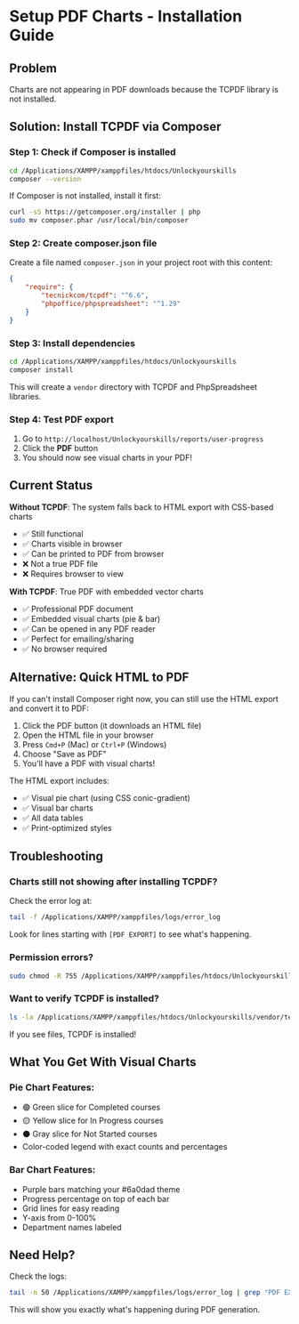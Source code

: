 # Setup PDF Charts - Installation Guide

## Problem
Charts are not appearing in PDF downloads because the TCPDF library is not installed.

## Solution: Install TCPDF via Composer

### Step 1: Check if Composer is installed
```bash
cd /Applications/XAMPP/xamppfiles/htdocs/Unlockyourskills
composer --version
```

If Composer is not installed, install it first:
```bash
curl -sS https://getcomposer.org/installer | php
sudo mv composer.phar /usr/local/bin/composer
```

### Step 2: Create composer.json file
Create a file named `composer.json` in your project root with this content:
```json
{
    "require": {
        "tecnickcom/tcpdf": "^6.6",
        "phpoffice/phpspreadsheet": "^1.29"
    }
}
```

### Step 3: Install dependencies
```bash
cd /Applications/XAMPP/xamppfiles/htdocs/Unlockyourskills
composer install
```

This will create a `vendor` directory with TCPDF and PhpSpreadsheet libraries.

### Step 4: Test PDF export
1. Go to `http://localhost/Unlockyourskills/reports/user-progress`
2. Click the **PDF** button
3. You should now see visual charts in your PDF!

## Current Status

**Without TCPDF**: The system falls back to HTML export with CSS-based charts
- ✅ Still functional
- ✅ Charts visible in browser
- ✅ Can be printed to PDF from browser
- ❌ Not a true PDF file
- ❌ Requires browser to view

**With TCPDF**: True PDF with embedded vector charts
- ✅ Professional PDF document
- ✅ Embedded visual charts (pie & bar)
- ✅ Can be opened in any PDF reader
- ✅ Perfect for emailing/sharing
- ✅ No browser required

## Alternative: Quick HTML to PDF

If you can't install Composer right now, you can still use the HTML export and convert it to PDF:

1. Click the PDF button (it downloads an HTML file)
2. Open the HTML file in your browser
3. Press `Cmd+P` (Mac) or `Ctrl+P` (Windows)
4. Choose "Save as PDF"
5. You'll have a PDF with visual charts!

The HTML export includes:
- ✅ Visual pie chart (using CSS conic-gradient)
- ✅ Visual bar charts
- ✅ All data tables
- ✅ Print-optimized styles

## Troubleshooting

### Charts still not showing after installing TCPDF?
Check the error log at:
```bash
tail -f /Applications/XAMPP/xamppfiles/logs/error_log
```

Look for lines starting with `[PDF EXPORT]` to see what's happening.

### Permission errors?
```bash
sudo chmod -R 755 /Applications/XAMPP/xamppfiles/htdocs/Unlockyourskills/vendor
```

### Want to verify TCPDF is installed?
```bash
ls -la /Applications/XAMPP/xamppfiles/htdocs/Unlockyourskills/vendor/tecnickcom/tcpdf/
```

If you see files, TCPDF is installed!

## What You Get With Visual Charts

### Pie Chart Features:
- 🟢 Green slice for Completed courses
- 🟡 Yellow slice for In Progress courses
- ⚫ Gray slice for Not Started courses  
- Color-coded legend with exact counts and percentages

### Bar Chart Features:
- Purple bars matching your #6a0dad theme
- Progress percentage on top of each bar
- Grid lines for easy reading
- Y-axis from 0-100%
- Department names labeled

## Need Help?

Check the logs:
```bash
tail -n 50 /Applications/XAMPP/xamppfiles/logs/error_log | grep "PDF EXPORT"
```

This will show you exactly what's happening during PDF generation.

